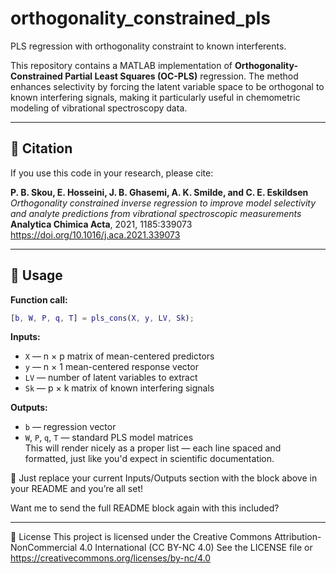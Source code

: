 # orthogonality_constrained_pls
PLS regression with orthogonality constraint to known interferents.

This repository contains a MATLAB implementation of **Orthogonality-Constrained Partial Least Squares (OC-PLS)** regression. The method enhances selectivity by forcing the latent variable space to be orthogonal to known interfering signals, making it particularly useful in chemometric modeling of vibrational spectroscopy data.

---

## 📘 Citation

If you use this code in your research, please cite:

**P. B. Skou, E. Hosseini, J. B. Ghasemi, A. K. Smilde, and C. E. Eskildsen**  
*Orthogonality constrained inverse regression to improve model selectivity and analyte predictions from vibrational spectroscopic measurements*  
**Analytica Chimica Acta**, 2021, 1185:339073  
https://doi.org/10.1016/j.aca.2021.339073

---

## 🔧 Usage

**Function call:**

```matlab
[b, W, P, q, T] = pls_cons(X, y, LV, Sk);
```

**Inputs:**
- `X` — n × p matrix of mean-centered predictors  
- `y` — n × 1 mean-centered response vector  
- `LV` — number of latent variables to extract  
- `Sk` — p × k matrix of known interfering signals  

**Outputs:**
- `b` — regression vector  
- `W`, `P`, `q`, `T` — standard PLS model matrices  
This will render nicely as a proper list — each line spaced and formatted, just like you'd expect in scientific documentation.

📌 Just replace your current Inputs/Outputs section with the block above in your README and you’re all set!

Want me to send the full README block again with this included?










---
📄 License
This project is licensed under the
Creative Commons Attribution-NonCommercial 4.0 International (CC BY-NC 4.0)
See the LICENSE file or https://creativecommons.org/licenses/by-nc/4.0

